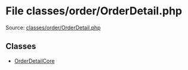 File classes/order/OrderDetail.php
=========

Source: [classes/order/OrderDetail.php](https://github.com/PrestaShop/PrestaShop/blob/1.6.0.14/classes/order/OrderDetail.php)


Classes
-------

* [OrderDetailCore](class.OrderDetailCore.md)

